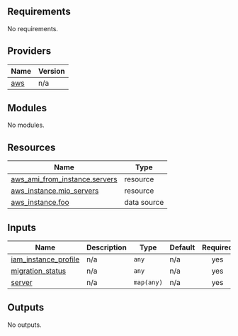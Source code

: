 <!-- BEGIN_TF_DOCS -->
## Requirements

No requirements.

## Providers

| Name | Version |
|------|---------|
| <a name="provider_aws"></a> [aws](#provider\_aws) | n/a |

## Modules

No modules.

## Resources

| Name | Type |
|------|------|
| [aws_ami_from_instance.servers](https://registry.terraform.io/providers/hashicorp/aws/latest/docs/resources/ami_from_instance) | resource |
| [aws_instance.mio_servers](https://registry.terraform.io/providers/hashicorp/aws/latest/docs/resources/instance) | resource |
| [aws_instance.foo](https://registry.terraform.io/providers/hashicorp/aws/latest/docs/data-sources/instance) | data source |

## Inputs

| Name | Description | Type | Default | Required |
|------|-------------|------|---------|:--------:|
| <a name="input_iam_instance_profile"></a> [iam\_instance\_profile](#input\_iam\_instance\_profile) | n/a | `any` | n/a | yes |
| <a name="input_migration_status"></a> [migration\_status](#input\_migration\_status) | n/a | `any` | n/a | yes |
| <a name="input_server"></a> [server](#input\_server) | n/a | `map(any)` | n/a | yes |

## Outputs

No outputs.
<!-- END_TF_DOCS -->
